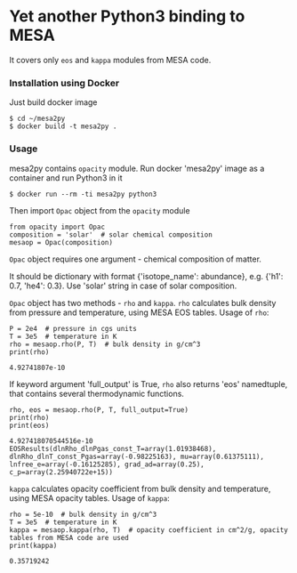 # Yet another Python3 binding to MESA

It covers only `eos` and `kappa` modules from MESA code. 

### Installation using Docker

Just build docker image

``` shell
$ cd ~/mesa2py
$ docker build -t mesa2py .
```

### Usage

mesa2py contains `opacity` module. Run docker 'mesa2py' image as a container and run Python3 in it

``` shell
$ docker run --rm -ti mesa2py python3
```

Then import `Opac` object from the `opacity` module

``` python3
from opacity import Opac
composition = 'solar'  # solar chemical composition
mesaop = Opac(composition)
```

`Opac` object requires one argument - chemical composition of matter. 

It should be dictionary with format {'isotope_name': abundance}, e.g. {'h1': 0.7, 'he4': 0.3}. Use 'solar' string in case of solar composition.

`Opac` object has two methods - `rho` and `kappa`. `rho` calculates bulk density from pressure and temperature, using MESA EOS tables. Usage of `rho`:

``` python3
P = 2e4  # pressure in cgs units
T = 3e5  # temperature in K
rho = mesaop.rho(P, T)  # bulk density in g/cm^3
print(rho)
```
	4.92741807e-10
If keyword argument 'full_output' is True, `rho` also returns 'eos' namedtuple, that contains several thermodynamic functions.

``` python3
rho, eos = mesaop.rho(P, T, full_output=True)
print(rho)
print(eos)
```

	4.927418070544516e-10
	EOSResults(dlnRho_dlnPgas_const_T=array(1.01938468), dlnRho_dlnT_const_Pgas=array(-0.98225163), mu=array(0.61375111), lnfree_e=array(-0.16125285), grad_ad=array(0.25), c_p=array(2.25940722e+15))


`kappa` calculates opacity coefficient from bulk density and temperature, using MESA opacity tables. Usage of `kappa`:

``` python3
rho = 5e-10  # bulk density in g/cm^3
T = 3e5  # temperature in K
kappa = mesaop.kappa(rho, T)  # opacity coefficient in cm^2/g, opacity tables from MESA code are used
print(kappa)
```
	0.35719242
